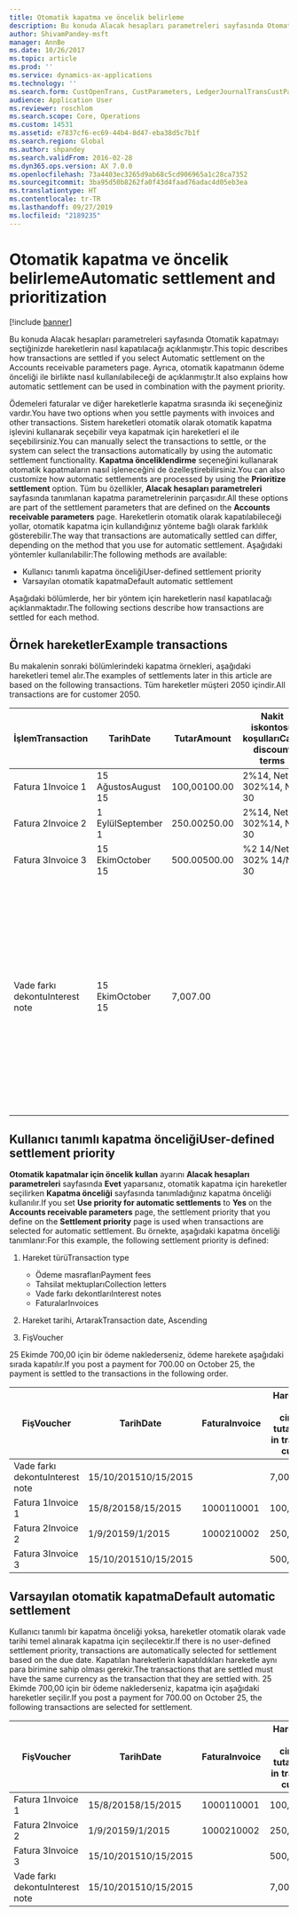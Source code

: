 ```yaml
---
title: Otomatik kapatma ve öncelik belirleme
description: Bu konuda Alacak hesapları parametreleri sayfasında Otomatik kapatmayı seçtiğinizde hareketlerin nasıl kapatılacağı açıklanmıştır. Ayrıca, otomatik kapatmanın ödeme önceliği ile birlikte nasıl kullanılabileceği de açıklanmıştır.
author: ShivamPandey-msft
manager: AnnBe
ms.date: 10/26/2017
ms.topic: article
ms.prod: ''
ms.service: dynamics-ax-applications
ms.technology: ''
ms.search.form: CustOpenTrans, CustParameters, LedgerJournalTransCustPaym
audience: Application User
ms.reviewer: roschlom
ms.search.scope: Core, Operations
ms.custom: 14531
ms.assetid: e7837cf6-ec69-44b4-8d47-eba38d5c7b1f
ms.search.region: Global
ms.author: shpandey
ms.search.validFrom: 2016-02-28
ms.dyn365.ops.version: AX 7.0.0
ms.openlocfilehash: 73a4403ec3265d9ab68c5cd906965a1c28ca7352
ms.sourcegitcommit: 3ba95d50b8262fa0f43d4faad76adac4d05eb3ea
ms.translationtype: HT
ms.contentlocale: tr-TR
ms.lasthandoff: 09/27/2019
ms.locfileid: "2189235"
---
```

# <a name="automatic-settlement-and-prioritization"></a><span data-ttu-id="5d256-104">Otomatik kapatma ve öncelik belirleme</span><span class="sxs-lookup"><span data-stu-id="5d256-104">Automatic settlement and prioritization</span></span>

[!include [banner](../includes/banner.md)]

<span data-ttu-id="5d256-105">Bu konuda Alacak hesapları parametreleri sayfasında Otomatik kapatmayı seçtiğinizde hareketlerin nasıl kapatılacağı açıklanmıştır.</span><span class="sxs-lookup"><span data-stu-id="5d256-105">This topic describes how transactions are settled if you select Automatic settlement on the Accounts receivable parameters page.</span></span> <span data-ttu-id="5d256-106">Ayrıca, otomatik kapatmanın ödeme önceliği ile birlikte nasıl kullanılabileceği de açıklanmıştır.</span><span class="sxs-lookup"><span data-stu-id="5d256-106">It also explains how automatic settlement can be used in combination with the payment priority.</span></span>

<span data-ttu-id="5d256-107">Ödemeleri faturalar ve diğer hareketlerle kapatma sırasında iki seçeneğiniz vardır.</span><span class="sxs-lookup"><span data-stu-id="5d256-107">You have two options when you settle payments with invoices and other transactions.</span></span> <span data-ttu-id="5d256-108">Sistem hareketleri otomatik olarak otomatik kapatma işlevini kullanarak seçebilir veya kapatmak için hareketleri el ile seçebilirsiniz.</span><span class="sxs-lookup"><span data-stu-id="5d256-108">You can manually select the transactions to settle, or the system can select the transactions automatically by using the automatic settlement functionality.</span></span> <span data-ttu-id="5d256-109">**Kapatma önceliklendirme** seçeneğini kullanarak otomatik kapatmaların nasıl işleneceğini de özelleştirebilirsiniz.</span><span class="sxs-lookup"><span data-stu-id="5d256-109">You can also customize how automatic settlements are processed by using the **Prioritize settlement** option.</span></span> <span data-ttu-id="5d256-110">Tüm bu özellikler, **Alacak hesapları parametreleri** sayfasında tanımlanan kapatma parametrelerinin parçasıdır.</span><span class="sxs-lookup"><span data-stu-id="5d256-110">All these options are part of the settlement parameters that are defined on the **Accounts receivable parameters** page.</span></span> <span data-ttu-id="5d256-111">Hareketlerin otomatik olarak kapatılabileceği yollar, otomatik kapatma için kullandığınız yönteme bağlı olarak farklılık gösterebilir.</span><span class="sxs-lookup"><span data-stu-id="5d256-111">The way that transactions are automatically settled can differ, depending on the method that you use for automatic settlement.</span></span> <span data-ttu-id="5d256-112">Aşağıdaki yöntemler kullanılabilir:</span><span class="sxs-lookup"><span data-stu-id="5d256-112">The following methods are available:</span></span>

-   <span data-ttu-id="5d256-113">Kullanıcı tanımlı kapatma önceliği</span><span class="sxs-lookup"><span data-stu-id="5d256-113">User-defined settlement priority</span></span>
-   <span data-ttu-id="5d256-114">Varsayılan otomatik kapatma</span><span class="sxs-lookup"><span data-stu-id="5d256-114">Default automatic settlement</span></span>

<span data-ttu-id="5d256-115">Aşağıdaki bölümlerde, her bir yöntem için hareketlerin nasıl kapatılacağı açıklanmaktadır.</span><span class="sxs-lookup"><span data-stu-id="5d256-115">The following sections describe how transactions are settled for each method.</span></span>

## <a name="example-transactions"></a><span data-ttu-id="5d256-116">Örnek hareketler</span><span class="sxs-lookup"><span data-stu-id="5d256-116">Example transactions</span></span>
<span data-ttu-id="5d256-117">Bu makalenin sonraki bölümlerindeki kapatma örnekleri, aşağıdaki hareketleri temel alır.</span><span class="sxs-lookup"><span data-stu-id="5d256-117">The examples of settlements later in this article are based on the following transactions.</span></span> <span data-ttu-id="5d256-118">Tüm hareketler müşteri 2050 içindir.</span><span class="sxs-lookup"><span data-stu-id="5d256-118">All transactions are for customer 2050.</span></span>

| <span data-ttu-id="5d256-119">İşlem</span><span class="sxs-lookup"><span data-stu-id="5d256-119">Transaction</span></span>   | <span data-ttu-id="5d256-120">Tarih</span><span class="sxs-lookup"><span data-stu-id="5d256-120">Date</span></span>        | <span data-ttu-id="5d256-121">Tutar</span><span class="sxs-lookup"><span data-stu-id="5d256-121">Amount</span></span> | <span data-ttu-id="5d256-122">Nakit iskontosu koşulları</span><span class="sxs-lookup"><span data-stu-id="5d256-122">Cash discount terms</span></span> | <span data-ttu-id="5d256-123">Nakit iskonto tarihi</span><span class="sxs-lookup"><span data-stu-id="5d256-123">Cash discount date</span></span> | <span data-ttu-id="5d256-124">Yorumlar</span><span class="sxs-lookup"><span data-stu-id="5d256-124">Comments</span></span>                                                                                                                                                                                      |
|---------------|-------------|--------|---------------------|--------------------|-----------------------------------------------------------------------------------------------------------------------------------------------------------------------------------------------|
| <span data-ttu-id="5d256-125">Fatura 1</span><span class="sxs-lookup"><span data-stu-id="5d256-125">Invoice 1</span></span>     | <span data-ttu-id="5d256-126">15 Ağustos</span><span class="sxs-lookup"><span data-stu-id="5d256-126">August 15</span></span>   | <span data-ttu-id="5d256-127">100,00</span><span class="sxs-lookup"><span data-stu-id="5d256-127">100.00</span></span> | <span data-ttu-id="5d256-128">2%14, Net 30</span><span class="sxs-lookup"><span data-stu-id="5d256-128">2%14, Net 30</span></span>        | <span data-ttu-id="5d256-129">29 Ağustos</span><span class="sxs-lookup"><span data-stu-id="5d256-129">August 29</span></span>          |                                                                                                                                                                                               |
| <span data-ttu-id="5d256-130">Fatura 2</span><span class="sxs-lookup"><span data-stu-id="5d256-130">Invoice 2</span></span>     | <span data-ttu-id="5d256-131">1 Eylül</span><span class="sxs-lookup"><span data-stu-id="5d256-131">September 1</span></span> | <span data-ttu-id="5d256-132">250.00</span><span class="sxs-lookup"><span data-stu-id="5d256-132">250.00</span></span> | <span data-ttu-id="5d256-133">2%14, Net 30</span><span class="sxs-lookup"><span data-stu-id="5d256-133">2%14, Net 30</span></span>        | <span data-ttu-id="5d256-134">15 Eylül</span><span class="sxs-lookup"><span data-stu-id="5d256-134">September 15</span></span>       |                                                                                                                                                                                               |
| <span data-ttu-id="5d256-135">Fatura 3</span><span class="sxs-lookup"><span data-stu-id="5d256-135">Invoice 3</span></span>     | <span data-ttu-id="5d256-136">15 Ekim</span><span class="sxs-lookup"><span data-stu-id="5d256-136">October 15</span></span>  | <span data-ttu-id="5d256-137">500.00</span><span class="sxs-lookup"><span data-stu-id="5d256-137">500.00</span></span> | <span data-ttu-id="5d256-138">%2 14/Net 30</span><span class="sxs-lookup"><span data-stu-id="5d256-138">2% 14/Net 30</span></span>        | <span data-ttu-id="5d256-139">29 Ekim</span><span class="sxs-lookup"><span data-stu-id="5d256-139">October 29</span></span>         |                                                                                                                                                                                               |
| <span data-ttu-id="5d256-140">Vade farkı dekontu</span><span class="sxs-lookup"><span data-stu-id="5d256-140">Interest note</span></span> | <span data-ttu-id="5d256-141">15 Ekim</span><span class="sxs-lookup"><span data-stu-id="5d256-141">October 15</span></span>  | <span data-ttu-id="5d256-142">7,00</span><span class="sxs-lookup"><span data-stu-id="5d256-142">7.00</span></span>   |                     |                    | <span data-ttu-id="5d256-143">Bu vade farkı dekontu fatura 1 ve fatura 2 içindir.</span><span class="sxs-lookup"><span data-stu-id="5d256-143">This interest note is for invoice 1 and invoice 2.</span></span> <span data-ttu-id="5d256-144">Tutar, süresi 30 gün veya daha fazla geçen tutarlar üzerinde yüzde 2 faiz olarak hesaplanır.</span><span class="sxs-lookup"><span data-stu-id="5d256-144">The amount is calculated as 2-percent interest on amounts that are 30 or more days past due.</span></span> <span data-ttu-id="5d256-145">Örneğin, 0,02 × (100,00 + 250,00) = 7,00.</span><span class="sxs-lookup"><span data-stu-id="5d256-145">For example, 0.02 × (100.00 + 250.00) = 7.00.</span></span> |

## <a name="user-defined-settlement-priority"></a><span data-ttu-id="5d256-146">Kullanıcı tanımlı kapatma önceliği</span><span class="sxs-lookup"><span data-stu-id="5d256-146">User-defined settlement priority</span></span>
<span data-ttu-id="5d256-147">**Otomatik kapatmalar için öncelik kullan** ayarını **Alacak hesapları parametreleri** sayfasında **Evet** yaparsanız, otomatik kapatma için hareketler seçilirken **Kapatma önceliği** sayfasında tanımladığınız kapatma önceliği kullanılır.</span><span class="sxs-lookup"><span data-stu-id="5d256-147">If you set **Use priority for automatic settlements** to **Yes** on the **Accounts receivable parameters** page, the settlement priority that you define on the **Settlement priority** page is used when transactions are selected for automatic settlement.</span></span> <span data-ttu-id="5d256-148">Bu örnekte, aşağıdaki kapatma önceliği tanımlanır:</span><span class="sxs-lookup"><span data-stu-id="5d256-148">For this example, the following settlement priority is defined:</span></span>

1.  <span data-ttu-id="5d256-149">Hareket türü</span><span class="sxs-lookup"><span data-stu-id="5d256-149">Transaction type</span></span>
    -   <span data-ttu-id="5d256-150">Ödeme masrafları</span><span class="sxs-lookup"><span data-stu-id="5d256-150">Payment fees</span></span>
    -   <span data-ttu-id="5d256-151">Tahsilat mektupları</span><span class="sxs-lookup"><span data-stu-id="5d256-151">Collection letters</span></span>
    -   <span data-ttu-id="5d256-152">Vade farkı dekontları</span><span class="sxs-lookup"><span data-stu-id="5d256-152">Interest notes</span></span>
    -   <span data-ttu-id="5d256-153">Faturalar</span><span class="sxs-lookup"><span data-stu-id="5d256-153">Invoices</span></span>

2.  <span data-ttu-id="5d256-154">Hareket tarihi, Artarak</span><span class="sxs-lookup"><span data-stu-id="5d256-154">Transaction date, Ascending</span></span>
3.  <span data-ttu-id="5d256-155">Fiş</span><span class="sxs-lookup"><span data-stu-id="5d256-155">Voucher</span></span>

<span data-ttu-id="5d256-156">25 Ekimde 700,00 için bir ödeme naklederseniz, ödeme harekete aşağıdaki sırada kapatılır.</span><span class="sxs-lookup"><span data-stu-id="5d256-156">If you post a payment for 700.00 on October 25, the payment is settled to the transactions in the following order.</span></span>

| <span data-ttu-id="5d256-157">Fiş</span><span class="sxs-lookup"><span data-stu-id="5d256-157">Voucher</span></span>       | <span data-ttu-id="5d256-158">Tarih</span><span class="sxs-lookup"><span data-stu-id="5d256-158">Date</span></span>       | <span data-ttu-id="5d256-159">Fatura</span><span class="sxs-lookup"><span data-stu-id="5d256-159">Invoice</span></span> | <span data-ttu-id="5d256-160">Hareket para birimi cinsinden tutar</span><span class="sxs-lookup"><span data-stu-id="5d256-160">Amount in transaction currency</span></span> | <span data-ttu-id="5d256-161">Kapatılacak tutar</span><span class="sxs-lookup"><span data-stu-id="5d256-161">Amount to settle</span></span> | <span data-ttu-id="5d256-162">Kalan</span><span class="sxs-lookup"><span data-stu-id="5d256-162">Balance</span></span> | <span data-ttu-id="5d256-163">Para Birimi</span><span class="sxs-lookup"><span data-stu-id="5d256-163">Currency</span></span> |
|---------------|------------|---------|--------------------------------|------------------|---------|----------|
| <span data-ttu-id="5d256-164">Vade farkı dekontu</span><span class="sxs-lookup"><span data-stu-id="5d256-164">Interest note</span></span> | <span data-ttu-id="5d256-165">15/10/2015</span><span class="sxs-lookup"><span data-stu-id="5d256-165">10/15/2015</span></span> |         | <span data-ttu-id="5d256-166">7,00</span><span class="sxs-lookup"><span data-stu-id="5d256-166">7.00</span></span>                           | <span data-ttu-id="5d256-167">7,00</span><span class="sxs-lookup"><span data-stu-id="5d256-167">7.00</span></span>             | <span data-ttu-id="5d256-168">0,00</span><span class="sxs-lookup"><span data-stu-id="5d256-168">0.00</span></span>    | <span data-ttu-id="5d256-169">ABD Doları</span><span class="sxs-lookup"><span data-stu-id="5d256-169">USD</span></span>      |
| <span data-ttu-id="5d256-170">Fatura 1</span><span class="sxs-lookup"><span data-stu-id="5d256-170">Invoice 1</span></span>     | <span data-ttu-id="5d256-171">15/8/2015</span><span class="sxs-lookup"><span data-stu-id="5d256-171">8/15/2015</span></span>  | <span data-ttu-id="5d256-172">10001</span><span class="sxs-lookup"><span data-stu-id="5d256-172">10001</span></span>   | <span data-ttu-id="5d256-173">100,00</span><span class="sxs-lookup"><span data-stu-id="5d256-173">100.00</span></span>                         | <span data-ttu-id="5d256-174">100,00</span><span class="sxs-lookup"><span data-stu-id="5d256-174">100.00</span></span>           | <span data-ttu-id="5d256-175">0,00</span><span class="sxs-lookup"><span data-stu-id="5d256-175">0.00</span></span>    | <span data-ttu-id="5d256-176">ABD Doları</span><span class="sxs-lookup"><span data-stu-id="5d256-176">USD</span></span>      |
| <span data-ttu-id="5d256-177">Fatura 2</span><span class="sxs-lookup"><span data-stu-id="5d256-177">Invoice 2</span></span>     | <span data-ttu-id="5d256-178">1/9/2015</span><span class="sxs-lookup"><span data-stu-id="5d256-178">9/1/2015</span></span>   | <span data-ttu-id="5d256-179">10002</span><span class="sxs-lookup"><span data-stu-id="5d256-179">10002</span></span>   | <span data-ttu-id="5d256-180">250,00</span><span class="sxs-lookup"><span data-stu-id="5d256-180">250.00</span></span>                         | <span data-ttu-id="5d256-181">250,00</span><span class="sxs-lookup"><span data-stu-id="5d256-181">250.00</span></span>           | <span data-ttu-id="5d256-182">0,00</span><span class="sxs-lookup"><span data-stu-id="5d256-182">0.00</span></span>    | <span data-ttu-id="5d256-183">ABD Doları</span><span class="sxs-lookup"><span data-stu-id="5d256-183">USD</span></span>      |
| <span data-ttu-id="5d256-184">Fatura 3</span><span class="sxs-lookup"><span data-stu-id="5d256-184">Invoice 3</span></span>     | <span data-ttu-id="5d256-185">15/10/2015</span><span class="sxs-lookup"><span data-stu-id="5d256-185">10/15/2015</span></span> |         | <span data-ttu-id="5d256-186">500,00</span><span class="sxs-lookup"><span data-stu-id="5d256-186">500.00</span></span>                         | <span data-ttu-id="5d256-187">343,00</span><span class="sxs-lookup"><span data-stu-id="5d256-187">343.00</span></span>           | <span data-ttu-id="5d256-188">157,00</span><span class="sxs-lookup"><span data-stu-id="5d256-188">157.00</span></span>  | <span data-ttu-id="5d256-189">ABD Doları</span><span class="sxs-lookup"><span data-stu-id="5d256-189">USD</span></span>      |

## <a name="default-automatic-settlement"></a><span data-ttu-id="5d256-190">Varsayılan otomatik kapatma</span><span class="sxs-lookup"><span data-stu-id="5d256-190">Default automatic settlement</span></span>
<span data-ttu-id="5d256-191">Kullanıcı tanımlı bir kapatma önceliği yoksa, hareketler otomatik olarak vade tarihi temel alınarak kapatma için seçilecektir.</span><span class="sxs-lookup"><span data-stu-id="5d256-191">If there is no user-defined settlement priority, transactions are automatically selected for settlement based on the due date.</span></span> <span data-ttu-id="5d256-192">Kapatılan hareketlerin kapatıldıkları hareketle aynı para birimine sahip olması gerekir.</span><span class="sxs-lookup"><span data-stu-id="5d256-192">The transactions that are settled must have the same currency as the transaction that they are settled with.</span></span> <span data-ttu-id="5d256-193">25 Ekimde 700,00 için bir ödeme naklederseniz, kapatma için aşağıdaki hareketler seçilir.</span><span class="sxs-lookup"><span data-stu-id="5d256-193">If you post a payment for 700.00 on October 25, the following transactions are selected for settlement.</span></span>

| <span data-ttu-id="5d256-194">Fiş</span><span class="sxs-lookup"><span data-stu-id="5d256-194">Voucher</span></span>       | <span data-ttu-id="5d256-195">Tarih</span><span class="sxs-lookup"><span data-stu-id="5d256-195">Date</span></span>       | <span data-ttu-id="5d256-196">Fatura</span><span class="sxs-lookup"><span data-stu-id="5d256-196">Invoice</span></span> | <span data-ttu-id="5d256-197">Hareket para birimi cinsinden tutar</span><span class="sxs-lookup"><span data-stu-id="5d256-197">Amount in transaction currency</span></span> | <span data-ttu-id="5d256-198">Kapatılacak tutar</span><span class="sxs-lookup"><span data-stu-id="5d256-198">Amount to settle</span></span> | <span data-ttu-id="5d256-199">Kalan</span><span class="sxs-lookup"><span data-stu-id="5d256-199">Balance</span></span> | <span data-ttu-id="5d256-200">Para Birimi</span><span class="sxs-lookup"><span data-stu-id="5d256-200">Currency</span></span> |
|---------------|------------|---------|--------------------------------|------------------|---------|----------|
| <span data-ttu-id="5d256-201">Fatura 1</span><span class="sxs-lookup"><span data-stu-id="5d256-201">Invoice 1</span></span>     | <span data-ttu-id="5d256-202">15/8/2015</span><span class="sxs-lookup"><span data-stu-id="5d256-202">8/15/2015</span></span>  | <span data-ttu-id="5d256-203">10001</span><span class="sxs-lookup"><span data-stu-id="5d256-203">10001</span></span>   | <span data-ttu-id="5d256-204">100,00</span><span class="sxs-lookup"><span data-stu-id="5d256-204">100.00</span></span>                         | <span data-ttu-id="5d256-205">100,00</span><span class="sxs-lookup"><span data-stu-id="5d256-205">100.00</span></span>           | <span data-ttu-id="5d256-206">0,00</span><span class="sxs-lookup"><span data-stu-id="5d256-206">0.00</span></span>    | <span data-ttu-id="5d256-207">ABD Doları</span><span class="sxs-lookup"><span data-stu-id="5d256-207">USD</span></span>      |
| <span data-ttu-id="5d256-208">Fatura 2</span><span class="sxs-lookup"><span data-stu-id="5d256-208">Invoice 2</span></span>     | <span data-ttu-id="5d256-209">1/9/2015</span><span class="sxs-lookup"><span data-stu-id="5d256-209">9/1/2015</span></span>   | <span data-ttu-id="5d256-210">10002</span><span class="sxs-lookup"><span data-stu-id="5d256-210">10002</span></span>   | <span data-ttu-id="5d256-211">250,00</span><span class="sxs-lookup"><span data-stu-id="5d256-211">250.00</span></span>                         | <span data-ttu-id="5d256-212">250,00</span><span class="sxs-lookup"><span data-stu-id="5d256-212">250.00</span></span>           | <span data-ttu-id="5d256-213">0,00</span><span class="sxs-lookup"><span data-stu-id="5d256-213">0.00</span></span>    | <span data-ttu-id="5d256-214">ABD Doları</span><span class="sxs-lookup"><span data-stu-id="5d256-214">USD</span></span>      |
| <span data-ttu-id="5d256-215">Fatura 3</span><span class="sxs-lookup"><span data-stu-id="5d256-215">Invoice 3</span></span>     | <span data-ttu-id="5d256-216">15/10/2015</span><span class="sxs-lookup"><span data-stu-id="5d256-216">10/15/2015</span></span> |         | <span data-ttu-id="5d256-217">500,00</span><span class="sxs-lookup"><span data-stu-id="5d256-217">500.00</span></span>                         | <span data-ttu-id="5d256-218">350,00</span><span class="sxs-lookup"><span data-stu-id="5d256-218">350.00</span></span>           | <span data-ttu-id="5d256-219">150,00</span><span class="sxs-lookup"><span data-stu-id="5d256-219">150.00</span></span>  | <span data-ttu-id="5d256-220">ABD Doları</span><span class="sxs-lookup"><span data-stu-id="5d256-220">USD</span></span>      |
| <span data-ttu-id="5d256-221">Vade farkı dekontu</span><span class="sxs-lookup"><span data-stu-id="5d256-221">Interest note</span></span> | <span data-ttu-id="5d256-222">15/10/2015</span><span class="sxs-lookup"><span data-stu-id="5d256-222">10/15/2015</span></span> |         | <span data-ttu-id="5d256-223">7,00</span><span class="sxs-lookup"><span data-stu-id="5d256-223">7.00</span></span>                           | <span data-ttu-id="5d256-224">0,00</span><span class="sxs-lookup"><span data-stu-id="5d256-224">0.00</span></span>             | <span data-ttu-id="5d256-225">0,00</span><span class="sxs-lookup"><span data-stu-id="5d256-225">0.00</span></span>    | <span data-ttu-id="5d256-226">ABD Doları</span><span class="sxs-lookup"><span data-stu-id="5d256-226">USD</span></span>      |






